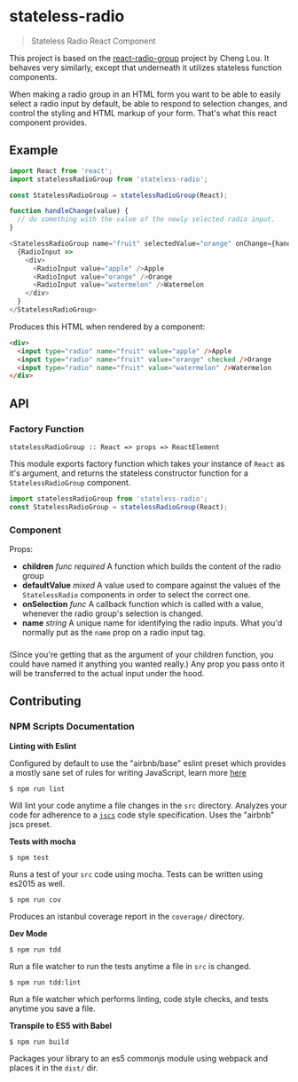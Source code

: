 # stateless-radio

> Stateless Radio React Component

This project is based on the [react-radio-group](https://github.com/chenglou/react-radio-group) project by Cheng Lou.
It behaves very similarly, except that underneath it utilizes stateless function components.

When making a radio group in an HTML form you want to be able to easily select a radio input by default, be able
to respond to selection changes, and control the styling and HTML markup of your form. That's what this react component provides.

## Example

```js
import React from 'react';
import statelessRadioGroup from 'stateless-radio';

const StatelessRadioGroup = statelessRadioGroup(React);

function handleChange(value) {
  // do something with the value of the newly selected radio input.
}

<StatelessRadioGroup name="fruit" selectedValue="orange" onChange={handleChange}>
  {RadioInput =>
    <div>
      <RadioInput value="apple" />Apple
      <RadioInput value="orange" />Orange
      <RadioInput value="watermelon" />Watermelon
    </div>
  }
</StatelessRadioGroup>
```

Produces this HTML when rendered by a component:

```html
<div>
  <input type="radio" name="fruit" value="apple" />Apple
  <input type="radio" name="fruit" value="orange" checked />Orange
  <input type="radio" name="fruit" value="watermelon" />Watermelon
</div>
```

## API

### Factory Function

`statelessRadioGroup :: React => props => ReactElement`

This module exports factory function which takes your instance of `React` as it's argument, and returns the
stateless constructor function for a `StatelessRadioGroup` component.

```js
import statelessRadioGroup from 'stateless-radio';
const StatelessRadioGroup = statelessRadioGroup(React);
```

### <StatelessRadioGroup /> Component

Props:

- **children** *func* *required* A function which builds the content of the radio group
- **defaultValue** *mixed* A value used to compare against the values of the `StatelessRadio` components in order to select the correct one.
- **onSelection** *func* A callback function which is called with a value, whenever the radio group's selection is changed.
- **name** *string* A unique name for identifying the radio inputs. What you'd normally put as the `name` prop on a radio input tag.

### <StatelessRadio />

(Since you're getting that as the argument of your children function, you could have named it anything you wanted really.) Any prop you pass onto it will be transferred to the actual input under the hood.

## Contributing

### NPM Scripts Documentation

**Linting with Eslint**

Configured by default to use the "airbnb/base" eslint preset which provides 
a mostly sane set of rules for writing JavaScript, learn more [here](https://github.com/airbnb/javascript)

`$ npm run lint`

Will lint your code anytime a file changes in the `src` directory. Analyzes your code for adherence to
a [`jscs`](http://jscs.info/) code style specification. Uses the "airbnb" jscs preset.

**Tests with mocha**

`$ npm test`

Runs a test of your `src` code using mocha. Tests can be written using es2015 as well.

`$ npm run cov`

Produces an istanbul coverage report in the `coverage/` directory.

**Dev Mode**

`$ npm run tdd`

Run a file watcher to run the tests anytime a file in `src` is changed.

`$ npm run tdd:lint`

Run a file watcher which performs linting, code style checks, and tests anytime you save a file.

**Transpile to ES5 with Babel**

`$ npm run build`

Packages your library to an es5 commonjs module using webpack and places it in the `dist/` dir.

